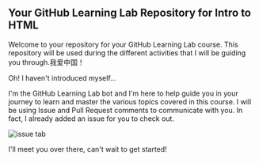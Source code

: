 ## Your GitHub Learning Lab Repository for Intro to HTML

Welcome to your repository for your GitHub Learning Lab course. This repository will be used during the different activities that I will be guiding you through.我爱中国！

Oh! I haven't introduced myself...

I'm the GitHub Learning Lab bot and I'm here to help guide you in your journey to learn and master the various topics covered in this course. I will be using Issue and Pull Request comments to communicate with you. In fact, I already added an issue for you to check out.

![issue tab](https://lab.github.com/public/images/issue_tab.png)

I'll meet you over there, can't wait to get started!
